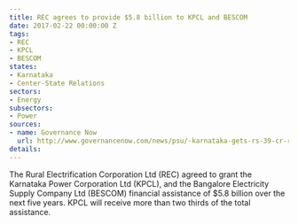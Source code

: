 ```yaml
---
title: REC agrees to provide $5.8 billion to KPCL and BESCOM
date: 2017-02-22 00:00:00 Z
tags:
- REC
- KPCL
- BESCOM
states:
- Karnataka
- Center-State Relations
sectors:
- Energy
subsectors:
- Power
sources:
- name: Governance Now
  url: http://www.governancenow.com/news/psu/-karnataka-gets-rs-39-cr-rec-improve-power-utilities
details: 
---
```


The Rural Electrification Corporation Ltd (REC) agreed to grant the Karnataka Power Corporation Ltd (KPCL), and the Bangalore Electricity Supply Company Ltd (BESCOM) financial assistance of $5.8 billion over the next five years. KPCL will receive more than two thirds of the total assistance.

